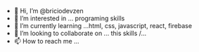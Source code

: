 - 👋 Hi, I’m @briciodevzen
- 👀 I’m interested in ... programing skills
- 🌱 I’m currently learning ...html, css, javascript, react, firebase
- 💞️ I’m looking to collaborate on ... this skills /\...
- 📫 How to reach me ... 

<!---
briciodevzen/briciodevzen is a ✨ special ✨ repository because its `README.md` (this file) appears on your GitHub profile.
You can click the Preview link to take a look at your changes.
--->
